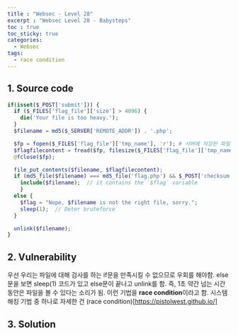 ```yaml
---
title : "Websec - Level 28"
excerpt : "Websec Level 28 - Babysteps"
toc : true
toc_sticky: true
categories:
  - Websec
tags:
  - race condition
---
```


## 1. Source code

``` php
if(isset($_POST['submit'])) {
  if ($_FILES['flag_file']['size'] > 4096) {
    die('Your file is too heavy.');
  }
  $filename = md5($_SERVER['REMOTE_ADDR']) . '.php';

  $fp = fopen($_FILES['flag_file']['tmp_name'], 'r'); # 서버에 저장된 파일을 읽기모드로 열기
  $flagfilecontent = fread($fp, filesize($_FILES['flag_file']['tmp_name']));
  @fclose($fp);

  file_put_contents($filename, $flagfilecontent);
  if (md5_file($filename) === md5_file('flag.php') && $_POST['checksum'] == crc32($_POST['checksum'])) {
    include($filename);  // it contains the `$flag` variable
    } 
  else {
    $flag = "Nope, $filename is not the right file, sorry.";
    sleep(1);  // Deter bruteforce
  }

  unlink($filename);
}
```

## 2. Vulnerability

우선 우리는 파일에 대해 검사를 하는 if문을 만족시킬 수 없으므로 우회를 해야함. else 문을 보면 sleep(1) 코드가 있고 else문이 끝나고 unlink를 함. 즉, 1초 약간 넘는 시간동안은 파일을 볼 수 있다는 소리가 됨. 이런 기법을 **race condition**이라고 함. 시스템 해킹 기법 중 하나로 자세한 건 (race condition)[https://pistolwest.github.io/]


## 3. Solution

